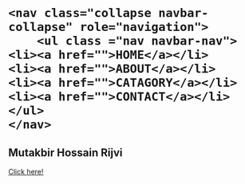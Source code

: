 
<html>
<head>
	<title>Hey World!!</title>
	<link rel="stylesheet" type="text/css" href="ver8.css">

</head>

<body>
	<div id ="container">

<h1>
      
	<nav class="collapse navbar-collapse" role="navigation">
		<ul class ="nav navbar-nav">
	<li><a href="">HOME</a></li>
	<li><a href="">ABOUT</a></li>
	<li><a href="">CATAGORY</a></li>
	<li><a href="">CONTACT</a></li>
	</ul>
	</nav>
</h1>
<section id="tagline">
	<h2> Mutakbir Hossain Rijvi</h2>
	<a href="" class ="button">Click here!</a>
</section>


</div>

</body>
	


</html>
